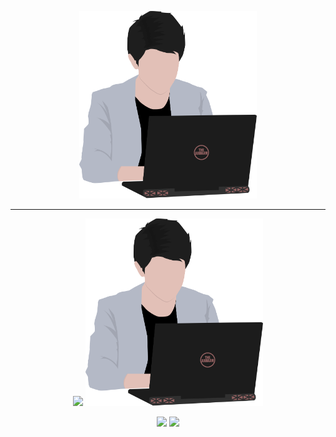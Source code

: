 <p align="center">
  <img src="assets/Avatar-2.png" height="300">
</p>

<hr>

<p align="center">
  <img src="https://github-readme-stats.vercel.app/api?username=thearhaam&show_icons=true&hide_border=true&count_private=true&hide_title=true" />
  <img src="assets/Avatar-2.png" height="300">
</p>


<p align="center">
  <img src="https://github-readme-stats.vercel.app/api/top-langs/?username=thearhaam&hide=java&layout=compact&hide_border=true&hide_title=true" />
  <img src="https://github-readme-stats.vercel.app/api/wakatime?username=TheArhaam&hide_border=true&hide_title=true" />
</p>

<!---
[![Arhaam's github stats](https://github-readme-stats.vercel.app/api?username=thearhaam&show_icons=true&hide_border=true&count_private=true&hide_title=true)](https://github.com/anuraghazra/github-readme-stats)
[![Top Langs](https://github-readme-stats.vercel.app/api/top-langs/?username=thearhaam&hide=java&layout=compact&hide_border=true&hide_title=true)](https://github.com/anuraghazra/github-readme-stats)<br/>
<p align="center">
[![willianrod's wakatime stats](https://github-readme-stats.vercel.app/api/wakatime?username=TheArhaam&hide_border=true&hide_title=true)](https://github.com/anuraghazra/github-readme-stats)
  --->
  
